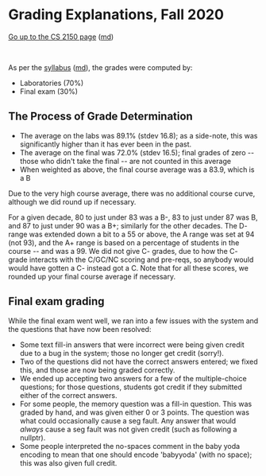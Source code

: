 Grading Explanations, Fall 2020
===============================

[Go up to the CS 2150 page](index.html) ([md](index.md))

&nbsp;  


As per the [syllabus](syllabus.html) ([md](syllabus.md)), the grades were computed by:

- Laboratories (70%)
- Final exam (30%)

## The Process of Grade Determination

- The average on the labs was 89.1% (stdev 16.8); as a side-note, this was significantly higher than it has ever been in the past.
- The average on the final was 72.0% (stdev 16.5); final grades of zero -- those who didn't take the final -- are not counted in this average
- When weighted as above, the final course average was a 83.9, which is a B

Due to the very high course average, there was no additional course curve, although we did round up if necessary.

For a given decade, 80 to just under 83 was a B-, 83 to just under 87 was  B, and 87 to just under 90 was a B+; similarly for the other decades.  The D- range was extended down a bit to a 55 or above, the A range was set at 94 (not 93), and the A+ range is based on a percentage of students in the course -- and was a 99.  We did not give C- grades, due to how the C- grade interacts with the C/GC/NC scoring and pre-reqs, so anybody would would have gotten a C- instead got a C.  Note that for all these scores, we rounded up your final course average if necessary.


## Final exam grading

While the final exam went well, we ran into a few issues with the system and the questions that have now been resolved:

- Some text fill-in answers that were incorrect were being given credit due to a bug in the system; those no longer get credit (sorry!).
- Two of the questions did not have the correct answers entered; we fixed this, and those are now being graded correctly.
- We ended up accepting two answers for a few of the multiple-choice questions; for those questions, students got credit if they submitted either of the correct answers.
- For some people, the memory question was a fill-in question.  This was graded by hand, and was given either 0 or 3 points.  The question was what could occasionally cause a seg fault.  Any answer that would *always* cause a seg fault was not given credit (such as following a nullptr).
- Some people interpreted the no-spaces comment in the baby yoda encoding to mean that one should encode 'babyyoda' (with no space); this was also given full credit.
